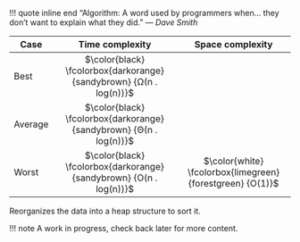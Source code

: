 !!! quote inline end
    &ldquo;Algorithm: A word used by programmers when… they don’t want to
    explain what they did.&rdquo;
    &mdash; *Dave Smith*

Case | Time complexity | Space complexity
--- | :---: | :---:
Best | $\color{black} \fcolorbox{darkorange}{sandybrown} {Ω(n . log(n))}$
Average | $\color{black} \fcolorbox{darkorange}{sandybrown} {Θ(n . log(n))}$
Worst | $\color{black} \fcolorbox{darkorange}{sandybrown} {O(n . log(n))}$ | $\color{white} \fcolorbox{limegreen}{forestgreen} {O(1)}$

Reorganizes the data into a heap structure to sort it.

!!! note
    A work in progress, check back later for more content.
